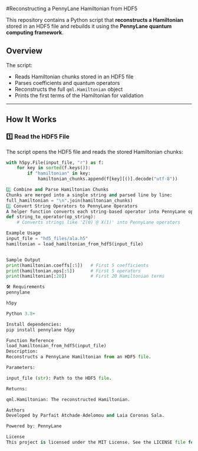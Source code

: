 #Reconstructing a PennyLane Hamiltonian from HDF5

This repository contains a Python script that **reconstructs a Hamiltonian** stored in an HDF5 file and rebuilds it using the **PennyLane quantum computing framework**.

## Overview

The script:
- Reads Hamiltonian chunks stored in an HDF5 file
- Parses coefficients and quantum operators
- Reconstructs the full `qml.Hamiltonian` object
- Prints the first terms of the Hamiltonian for validation

---

## How It Works

### 1️⃣ **Read the HDF5 File**
The script opens the HDF5 file and reads the stored Hamiltonian chunks:
```python
with h5py.File(input_file, "r") as f:
    for key in sorted(f.keys()):
        if "hamiltonian" in key:
            hamiltonian_chunks.append(f[key][()].decode("utf-8"))

2️⃣ Combine and Parse Hamiltonian Chunks
Chunks are merged into a single string and parsed line by line:
full_hamiltonian = "\n".join(hamiltonian_chunks)
3️⃣ Convert String Operators to PennyLane Operators
A helper function converts each string-based operator into PennyLane operators (PauliX, PauliY, PauliZ, Identity):
def string_to_operator(op_string):
    # Converts strings like 'Z(0) @ X(1)' into PennyLane operators

Example Usage
input_file = "hd5_files/ala.h5"
hamiltonian = load_hamiltonian_from_hdf5(input_file)


Sample Output
print(hamiltonian.coeffs[:5])   # First 5 coefficients
print(hamiltonian.ops[:5])      # First 5 operators
print(hamiltonian[:20])         # First 20 Hamiltonian terms

🛠 Requirements
pennylane

h5py

Python 3.8+

Install dependencies:
pip install pennylane h5py

Function Reference
load_hamiltonian_from_hdf5(input_file)
Description:
Reconstructs a PennyLane Hamiltonian from an HDF5 file.

Parameters:

input_file (str): Path to the HDF5 file.

Returns:

qml.Hamiltonian: The reconstructed Hamiltonian.

Authors
Developed by Parfait Atchade-Adelomou and Laia Coronas Sala.

Powered by: PennyLane

License
This project is licensed under the MIT License. See the LICENSE file for details.